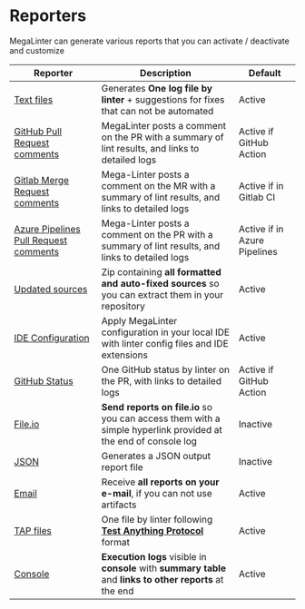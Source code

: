 <!-- markdownlint-disable MD013 -->
<!-- Generated by .automation/build.py, please do not update manually -->
<!-- reporters-section-start -->

# Reporters

MegaLinter can generate various reports that you can activate / deactivate and customize

| Reporter                                                                                                                           | Description                                                                                                   | Default                      |
|------------------------------------------------------------------------------------------------------------------------------------|---------------------------------------------------------------------------------------------------------------|------------------------------|
| [Text files](reporters/TextReporter.md)                                    | Generates **One log file by linter** + suggestions for fixes that can not be automated                        | Active                       |
| [GitHub Pull Request comments](reporters/GitHubCommentReporter.md)         | MegaLinter posts a comment on the PR with a summary of lint results, and links to detailed logs               | Active if GitHub Action      |
| [Gitlab Merge Request comments](reporters/GitlabCommentReporter.md)        | Mega-Linter posts a comment on the MR with a summary of lint results, and links to detailed logs              | Active if in Gitlab CI       |
| [Azure Pipelines Pull Request comments](reporters/AzureCommentReporter.md) | Mega-Linter posts a comment on the PR with a summary of lint results, and links to detailed logs              | Active if in Azure Pipelines |
| [Updated sources](reporters/UpdatedSourcesReporter.md)                     | Zip containing **all formatted and auto-fixed sources** so you can extract them in your repository            | Active                       |
| [IDE Configuration](reporters/ConfigReporter.md)                           | Apply MegaLinter configuration in your local IDE with linter config files and IDE extensions                  | Active                       |
| [GitHub Status](reporters/GitHubStatusReporter.md)                         | One GitHub status by linter on the PR, with links to detailed logs                                            | Active if GitHub Action      |
| [File.io](reporters/FileIoReporter.md)                                     | **Send reports on file.io** so you can access them with a simple hyperlink provided at the end of console log | Inactive                     |
| [JSON](reporters/JsonReporter.md)                                          | Generates a JSON output report file                                                                           | Inactive                     |
| [Email](reporters/EmailReporter.md)                                        | Receive **all reports on your e-mail**, if you can not use artifacts                                          | Active                       |
| [TAP files](reporters/TapReporter.md)                                      | One file by linter following [**Test Anything Protocol**](https://testanything.org/) format                   | Active                       |
| [Console](reporters/ConsoleReporter.md)                                    | **Execution logs** visible in **console** with **summary table** and **links to other reports** at the end    | Active                       |

<!-- reporters-section-end -->
